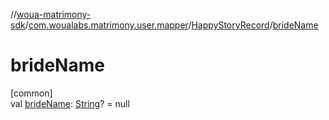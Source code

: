 //[woua-matrimony-sdk](../../../index.md)/[com.woualabs.matrimony.user.mapper](../index.md)/[HappyStoryRecord](index.md)/[brideName](bride-name.md)

# brideName

[common]\
val [brideName](bride-name.md): [String](https://kotlinlang.org/api/latest/jvm/stdlib/kotlin/-string/index.html)? = null
